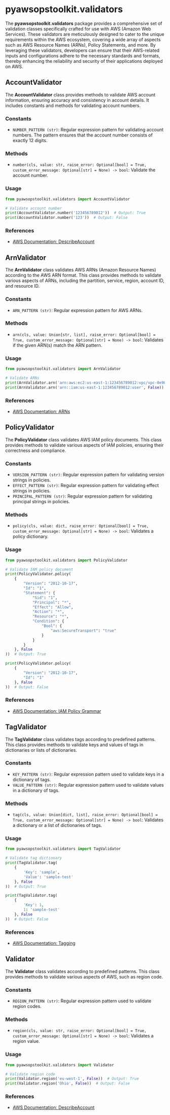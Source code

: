 # pyawsopstoolkit.validators

The **pyawsopstoolkit.validators** package provides a comprehensive set of validation classes specifically crafted for
use with AWS (Amazon Web Services). These validators are meticulously designed to cater to the unique requirements
within the AWS ecosystem, covering a wide array of aspects such as AWS Resource Names (ARNs), Policy Statements, and
more. By leveraging these validators, developers can ensure that their AWS-related inputs and configurations adhere to
the necessary standards and formats, thereby enhancing the reliability and security of their applications deployed on
AWS.

## AccountValidator

The **AccountValidator** class provides methods to validate AWS account information, ensuring accuracy and consistency
in account details. It includes constants and methods for validating account numbers.

### Constants

- `NUMBER_PATTERN (str)`: Regular expression pattern for validating account numbers. The pattern ensures that the
  account number consists of exactly 12 digits.

### Methods

- `number(cls, value: str, raise_error: Optional[bool] = True, custom_error_message: Optional[str] = None) -> bool`:
  Validate the account number.

### Usage

```python
from pyawsopstoolkit.validators import AccountValidator

# Validate account number
print(AccountValidator.number('123456789012'))  # Output: True
print(AccountValidator.number('123'))  # Output: False
```

### References

- [AWS Documentation: DescribeAccount](https://docs.aws.amazon.com/organizations/latest/APIReference/API_DescribeAccount.html)

## ArnValidator

The **ArnValidator** class validates AWS ARNs (Amazon Resource Names) according to the AWS ARN format. This class
provides methods to validate various aspects of ARNs, including the partition, service, region, account ID, and resource
ID.

### Constants

- `ARN_PATTERN (str)`: Regular expression pattern for AWS ARNs.

### Methods

- `arn(cls, value: Union[str, list], raise_error: Optional[bool] = True, custom_error_message: Optional[str] = None) -> bool`:
  Validates if the given ARN(s) match the ARN pattern.

### Usage

```python
from pyawsopstoolkit.validators import ArnValidator

# Validate ARNs
print(ArnValidator.arn('arn:aws:ec2:us-east-1:123456789012:vpc/vpc-0e9801d129EXAMPLE', False))  # Output: True
print(ArnValidator.arn('arn::iam:us-east-1:123456789012:user', False))  # Output: False
```

### References

- [AWS Documentation: ARNs](https://docs.aws.amazon.com/IAM/latest/UserGuide/reference-arns.html)

## PolicyValidator

The **PolicyValidator** class validates AWS IAM policy documents. This class provides methods to validate various
aspects of IAM policies, ensuring their correctness and compliance.

### Constants

- `VERSION_PATTERN (str)`: Regular expression pattern for validating version strings in policies.
- `EFFECT_PATTERN (str)`: Regular expression pattern for validating effect strings in policies.
- `PRINCIPAL_PATTERN (str)`: Regular expression pattern for validating principal strings in policies.

### Methods

- `policy(cls, value: dict, raise_error: Optional[bool] = True, custom_error_message: Optional[str] = None) -> bool`:
  Validates a policy dictionary.

### Usage

```python
from pyawsopstoolkit.validators import PolicyValidator

# Validate IAM policy document
print(PolicyValidator.policy(
    {
        "Version": "2012-10-17",
        "Id": "1",
        "Statement": {
            "Sid": "1",
            "Principal": "*",
            "Effect": "Allow",
            "Action": "*",
            "Resource": "*",
            "Condition": {
                "Bool": {
                    "aws:SecureTransport": "true"
                }
            }
        }
    }, False
))  # Output: True

print(PolicyValidator.policy(
    {
        "Version": "2012-10-17",
        "Id": "1"
    }, False
))  # Output: False
```

### References

- [AWS Documentation: IAM Policy Grammar](https://docs.aws.amazon.com/IAM/latest/UserGuide/reference_policies_grammar.html)

## TagValidator

The **TagValidator** class validates tags according to predefined patterns. This class provides methods to validate keys
and values of tags in dictionaries or lists of dictionaries.

### Constants

- `KEY_PATTERN (str)`: Regular expression pattern used to validate keys in a dictionary of tags.
- `VALUE_PATTERN (str)`: Regular expression pattern used to validate values in a dictionary of tags.

### Methods

- `tag(cls, value: Union[dict, list], raise_error: Optional[bool] = True, custom_error_message: Optional[str] = None) -> bool`:
  Validates a dictionary or a list of dictionaries of tags.

### Usage

```python
from pyawsopstoolkit.validators import TagValidator

# Validate tag dictionary
print(TagValidator.tag(
    {
        'Key': 'sample',
        'Value': 'sample-test'
    }, False
))  # Output: True

print(TagValidator.tag(
    {
        'Key': 1,
        1: 'sample-test'
    }, False
))  # Output: False
```

### References

- [AWS Documentation: Tagging](https://docs.aws.amazon.com/tag-editor/latest/userguide/tagging.html)

## Validator

The **Validator** class validates according to predefined patterns. This class provides methods to validate various
aspects of AWS, such as region code.

### Constants

- `REGION_PATTERN (str)`: Regular expression pattern used to validate region codes.

### Methods

- `region(cls, value: str, raise_error: Optional[bool] = True, custom_error_message: Optional[str] = None) -> bool`:
  Validates a region value.

### Usage

```python
from pyawsopstoolkit.validators import Validator

# Validate region code
print(Validator.region('eu-west-1', False))  # Output: True
print(Validator.region('Ohio', False))  # Output: False
```

### References

- [AWS Documentation: DescribeAccount](https://docs.aws.amazon.com/organizations/latest/APIReference/API_DescribeAccount.html)
